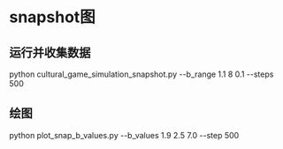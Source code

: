 
# snapshot图
## 运行并收集数据
python cultural_game_simulation_snapshot.py --b_range 1.1 8 0.1 --steps 500

## 绘图
python plot_snap_b_values.py --b_values 1.9 2.5 7.0 --step 500

